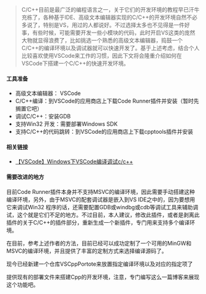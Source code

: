 >C/C++目前是最广泛的编程语言之一，关于它们的开发环境的教程早已汗牛充栋了，各种基于IDE、高级文本编辑器实现的C/C++的开发环境自然不必多说了，特别是VS，用过的人都说好。不过选择太多也不见得是一件好事，有些时候，可能需要开发一些小模块的代码，此时开启VS这类的庞然大物就显得浪费了，比如挑选一个熟悉的高级文本编辑器，捣鼓一个C/C++的编译环境以及调试器就可以快速开发了。基于上述考虑，结合个人比较喜欢使用VSCode来工作的习惯，因此下文将会隆重介绍如何在VSCode下搭建一个C/C++的快速开发环境。

#### 工具准备
 - 高级文本编辑器： VSCode
 - C/C++编译：到VSCode的应用商店上下载Code Runner插件并安装（暂时先搁置它吧）
 - 调试C/C++：安装GDB
 - 支持Win32 开发：需要部署Windows SDK
 - 支持C/C++的代码跳转：到VSCode的应用商店上下载cpptools插件并安装

#### 相关链接
- [【VSCode】Windows下VSCode编译调试c/c++](http://blog.csdn.net/c_duoduo/article/details/51615381)

#### 需要改进的地方
目前Code Runner插件本身并不支持MSVC的编译环境，因此需要手动搭建这种编译环境，另外，由于MSVC的配套调试器是嵌入到VS IDE之中的，因为要想用它来调试Win32 程序的话，还需要配置GDB或windbg或cdb等调试工具来辅助调试，这个就是它们不足的地方。不过目前，本人建议，修改此插件，或者是剥离此插件的关于C/C++的插件部分，重新生成一个新插件，专门用来支持多个编译环境。

在目前，参考上述作者的方法，目前已经可以成功定制了一个可用的MinGW和MSVC的编译环境，并且提供了丰富的定制方式来选择编译源码了。

现今已经新建一个仓库VSCppPortote来放置指定编译环境以及对应的指定项了

提供现有的部署文件来搭建Cpp的开发环境，注意，专门编写这么一篇博客来展现这个功能吧。